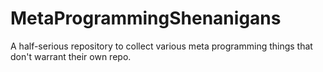 # MetaProgrammingShenanigans
A half-serious repository to collect various meta programming things that don't warrant their own repo.
